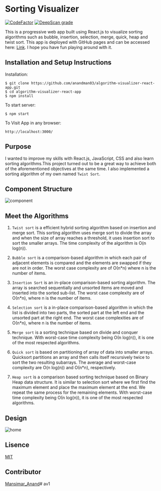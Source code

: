 # Sorting Visualizer

[![CodeFactor](https://www.codefactor.io/repository/github/anandman03/algorithm-visualizer-react-app/badge)](https://www.codefactor.io/repository/github/anandman03/algorithm-visualizer-react-app)
[![DeepScan grade](https://deepscan.io/api/teams/10851/projects/15151/branches/299087/badge/grade.svg)](https://deepscan.io/dashboard#view=project&tid=10851&pid=15151&bid=299087)

This is a progressive web app built using React.js to visualize sorting algorithms such as bubble, insertion, selection, merge, quick, heap and twist sort. This app is deployed with GitHub pages and can be accessed here: [Link](https://anandman03.github.io/algorithm-visualizer-react-app/). I hope you have fun playing around with it.

## Installation and Setup Instructions

Installation:
```
$ git clone https://github.com/anandman03/algorithm-visualizer-react-app.git
$ cd algorithm-visualizer-react-app
$ npm install
```
To start server:
```
$ npm start
```
To Visit App in any browser:
```
http://localhost:3000/
```

## Purpose

I wanted to improve my skills with React.js, JavaScript, CSS and also learn sorting algorithms.This project turned out to be a great way to achieve both of the aforementioned objectives at the same time. I also implemented a sorting algorithm of my own named `Twist Sort`.

## Component Structure

![component](https://github.com/anandman03/algorithm-visualizer-react-app/blob/main/public/component.PNG)

## Meet the Algorithms

1. `Twist sort` is a efficient hybrid sorting algorithm based on insertion and merge sort. This sorting algorithm uses merge sort to divide the array and when the size of array reaches a threshold, it uses insertion sort to sort the smaller arrays. The time complexity of the algorithm is O(n log(n)).

2. `Bubble sort` is a comparison-based algorithm in which each pair of adjacent elements is compared and the elements are swapped if they are not in order. The worst case complexity are of Ο(n*n) where n is the number of items.

3. `Insertion Sort` is an in-place comparison-based sorting algorithm. The array is searched sequentially and unsorted items are moved and inserted into the sorted sub-list. The worst case complexity are of Ο(n*n), where n is the number of items.

4. `Selection sort` is a in-place comparison-based algorithm in which the list is divided into two parts, the sorted part at the left end and the unsorted part at the right end. The worst case complexities are of Ο(n*n), where n is the number of items.

5. `Merge sort` is a sorting technique based on divide and conquer technique. With worst-case time complexity being Ο(n log(n)), it is one of the most respected algorithms.

6. `Quick sort` is based on partitioning of array of data into smaller arrays. Quicksort partitions an array and then calls itself recursively twice to sort the two resulting subarrays. The average and worst-case complexity are O(n log(n)) and Ο(n*n), respectively.

7. `Heap sort` is a comparison based sorting technique based on Binary Heap data structure. It is similar to selection sort where we first find the maximum element and place the maximum element at the end. We repeat the same process for the remaining elements. With worst-case time complexity being Ο(n log(n)), it is one of the most respected algorithms.

## Design

![home](https://github.com/anandman03/algorithm-visualizer-react-app/blob/main/public/home.PNG)

## Lisence

[MIT](LICENSE)

## Contributor

[Mansimar_Anand](https://anandman03.github.io/Mansimar-Anand/)#   a v 1  
 